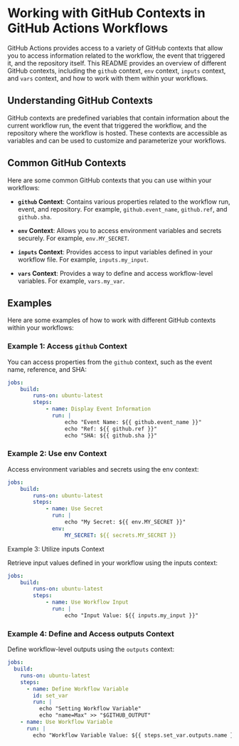 # Working with GitHub Contexts in GitHub Actions Workflows

GitHub Actions provides access to a variety of GitHub contexts that allow you to access information related to the workflow, the event that triggered it, and the repository itself. This README provides an overview of different GitHub contexts, including the `github` context, `env` context, `inputs` context, and `vars` context, and how to work with them within your workflows.

## Understanding GitHub Contexts

GitHub contexts are predefined variables that contain information about the current workflow run, the event that triggered the workflow, and the repository where the workflow is hosted. These contexts are accessible as variables and can be used to customize and parameterize your workflows.

## Common GitHub Contexts

Here are some common GitHub contexts that you can use within your workflows:

-   **`github` Context**: Contains various properties related to the workflow run, event, and repository. For example, `github.event_name`, `github.ref`, and `github.sha`.

-   **`env` Context**: Allows you to access environment variables and secrets securely. For example, `env.MY_SECRET`.

-   **`inputs` Context**: Provides access to input variables defined in your workflow file. For example, `inputs.my_input`.

-   **`vars` Context**: Provides a way to define and access workflow-level variables. For example, `vars.my_var`.

## Examples

Here are some examples of how to work with different GitHub contexts within your workflows:

### Example 1: Access `github` Context

You can access properties from the `github` context, such as the event name, reference, and SHA:

```yaml
jobs:
    build:
        runs-on: ubuntu-latest
        steps:
            - name: Display Event Information
              run: |
                  echo "Event Name: ${{ github.event_name }}"
                  echo "Ref: ${{ github.ref }}"
                  echo "SHA: ${{ github.sha }}"
```

### Example 2: Use env Context

Access environment variables and secrets using the env context:

```yaml
jobs:
    build:
        runs-on: ubuntu-latest
        steps:
            - name: Use Secret
              run: |
                  echo "My Secret: ${{ env.MY_SECRET }}"
              env:
                  MY_SECRET: ${{ secrets.MY_SECRET }}
```

Example 3: Utilize inputs Context

Retrieve input values defined in your workflow using the inputs context:

[//]: # "TODO: Add link to inputs folder"

```yaml
jobs:
    build:
        runs-on: ubuntu-latest
        steps:
            - name: Use Workflow Input
              run: |
                  echo "Input Value: ${{ inputs.my_input }}"
```

### Example 4: Define and Access outputs Context

Define workflow-level outputs using the `outputs` context:

```yaml
jobs:
  build:
    runs-on: ubuntu-latest
    steps:
      - name: Define Workflow Variable
        id: set_var
        run: |
          echo "Setting Workflow Variable"
          echo "name=Max" >> "$GITHUB_OUTPUT"
    - name: Use Workflow Variable
      run: |
        echo "Workflow Variable Value: ${{ steps.set_var.outputs.name }}"
```
